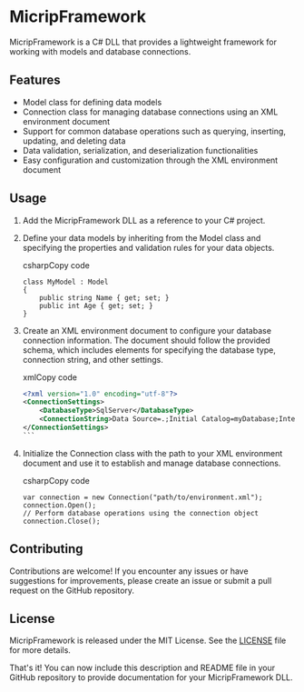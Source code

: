 MicripFramework
===============

MicripFramework is a C# DLL that provides a lightweight framework for working with models and database connections.

Features
--------

-   Model class for defining data models
-   Connection class for managing database connections using an XML environment document
-   Support for common database operations such as querying, inserting, updating, and deleting data
-   Data validation, serialization, and deserialization functionalities
-   Easy configuration and customization through the XML environment document

Usage
-----

1.  Add the MicripFramework DLL as a reference to your C# project.

2.  Define your data models by inheriting from the Model class and specifying the properties and validation rules for your data objects.

    csharpCopy code

    ```
    class MyModel : Model
    {
        public string Name { get; set; }
        public int Age { get; set; }
    }
    ```

3.  Create an XML environment document to configure your database connection information. The document should follow the provided schema, which includes elements for specifying the database type, connection string, and other settings.

    xmlCopy code

    ````xml
    <?xml version="1.0" encoding="utf-8"?>
    <ConnectionSettings>
        <DatabaseType>SqlServer</DatabaseType>
        <ConnectionString>Data Source=.;Initial Catalog=myDatabase;Integrated Security=True</ConnectionString>
    </ConnectionSettings>
    ```

4.  Initialize the Connection class with the path to your XML environment document and use it to establish and manage database connections.

    csharpCopy code

    ```
    var connection = new Connection("path/to/environment.xml");
    connection.Open();
    // Perform database operations using the connection object
    connection.Close();
    ```

Contributing
------------

Contributions are welcome! If you encounter any issues or have suggestions for improvements, please create an issue or submit a pull request on the GitHub repository.

License
-------

MicripFramework is released under the MIT License. See the [LICENSE](https://chat.openai.com/LICENSE) file for more details.

That's it! You can now include this description and README file in your GitHub repository to provide documentation for your MicripFramework DLL.
